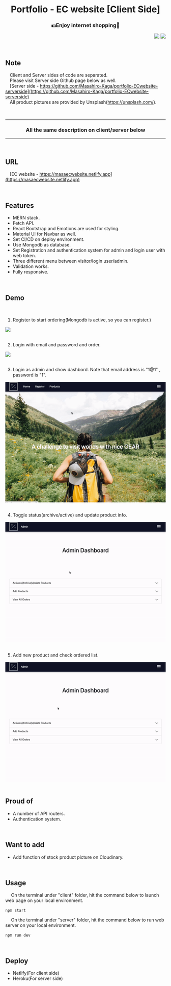 <h1 align="center">
Portfolio - EC website [Client Side]
</h1>
<h3 align="center">
💵Enjoy internet shopping🤩
</h3>

<p align="right"> 
<img src="https://shields-io-visitor-counter.herokuapp.com/badge?page=MasahiroKaga.shields-io-visitor-counter&color=1D70B8&logo=GitHub&logoColor=FFFFFF&style=flat-square"></img>
<img src="http://img.shields.io/badge/license-MIT-blue.svg"></img>

</p>

<br>

## Note

&emsp;Client and Server sides of code are separated.  
&emsp;Please visit Server side Github page below as well.  
&emsp;[Server side - https://github.com/Masahiro-Kaga/portfolio-ECwebsite-serverside](https://github.com/Masahiro-Kaga/portfolio-ECwebsite-serverside)  
&emsp;All product pictures are provided by Unsplash(https://unsplash.com/).

<br>

---
<h3 color="Yellow" align="center">All the same description on client/server below </h3>

---

<br>

## URL

&emsp;[EC website - https://masaecwebsite.netlify.app](https://masaecwebsite.netlify.app)

<br>

## Features

- MERN stack.
- Fetch API.
- React Bootstrap and Emotions are used for styling.
- Material UI for Navbar as well.
- Set CI/CD on deploy environment.
- Use Mongodb as database.
- Set Registration and authentication system for admin and login user with web token.
- Three different menu between visitor/login user/admin.
- Validation works.
- Fully responsive.

<br>

## Demo

<br>

1. Register to start ordering(Mongodb is active, so you can register.)
<div style="text-align:center ; display:flex ; flex-direction:row" >
    <img src="public/demo_gif/01_register.gif" width="100%" height="auto">
</div>
<br>

2. Login with email and password and order.
<div style="text-align:center ; display:flex ; flex-direction:row" >
    <img src="public/demo_gif/02_login_and_order.gif" width="100%" height="auto">
</div>
<br>

3. Login as admin and show dashbord. Note that email address is "1@1" , password is "1".
<div style="text-align:center ; display:flex ; flex-direction:row" >
    <img src="public/demo_gif/03_admin_login.gif" width="100%" height="auto">
</div>
<br>

4. Toggle status(archive/active) and update product info.
<div style="text-align:center ; display:flex ; flex-direction:row" >
    <img src="public/demo_gif/04_arcive_active_switch_and_update.gif" width="100%" height="auto">
</div>
<br>

5. Add new product and check ordered list.
<div style="text-align:center ; display:flex ; flex-direction:row" >
    <img src="public/demo_gif/05_add_product_and_check_order.gif" width="100%" height="auto">
</div>
<br>


## Proud of
- A number of API routers.
- Authentication system.

<br>

## Want to add
- Add function of stock product picture on Cloudinary.

<br>

## Usage

&emsp; On the terminal under "client" folder, hit the command below to launch web page on your local environment.

```
npm start
``` 
&emsp; On the terminal under "server" folder, hit the command below to run web server on your local environment.

```
npm run dev
``` 
<br>

## Deploy

- Netlify(For client side)
- Heroku(For server side)